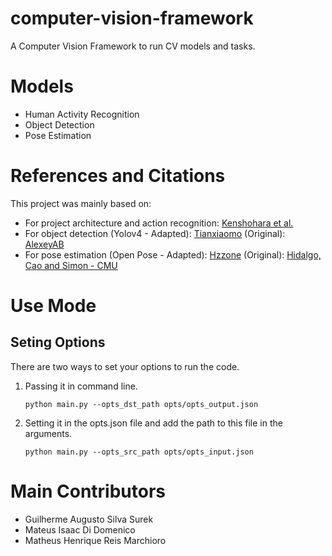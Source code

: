 # computer-vision-framework
A Computer Vision Framework to run CV models and tasks.

# Models
- Human Activity Recognition
- Object Detection
- Pose Estimation

# References and Citations
This project was mainly based on:
* For project architecture and action recognition: [Kenshohara et al.](https://github.com/kenshohara/3D-ResNets-PyTorch)
* For object detection (Yolov4 - Adapted): [Tianxiaomo](https://github.com/Tianxiaomo/pytorch-YOLOv4)
                               (Original): [AlexeyAB](https://github.com/AlexeyAB/darknet)
* For pose estimation (Open Pose - Adapted): [Hzzone](https://github.com/Hzzone/pytorch-openpose)
                                 (Original): [Hidalgo, Cao and Simon - CMU](https://github.com/CMU-Perceptual-Computing-Lab/openpose)

# Use Mode

## Seting Options
There are two ways to set your options to run the code.
1. Passing it in command line.
    ```
    python main.py --opts_dst_path opts/opts_output.json
    ```
2. Setting it in the opts.json file and add the path to this file in the arguments.
    ```
    python main.py --opts_src_path opts/opts_input.json
    ```

# Main Contributors
- Guilherme Augusto Silva Surek
- Mateus Isaac Di Domenico
- Matheus Henrique Reis Marchioro
